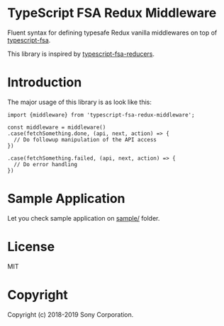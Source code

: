 # TypeScript FSA Redux Middleware

Fluent syntax for defining typesafe Redux vanilla middlewares on top of [typescript-fsa](https://github.com/aikoven/typescript-fsa).

This library is inspired by [typescript-fsa-reducers](https://github.com/dphilipson/typescript-fsa-reducers).

# Introduction

The major usage of this library is as look like this:
```
import {middleware} from 'typescript-fsa-redux-middleware';

const middleware = middleware()
.case(fetchSomething.done, (api, next, action) => {
  // Do followup manipulation of the API access
})

.case(fetchSomething.failed, (api, next, action) => {
  // Do error handling
})
```

# Sample Application
Let you check sample application on [sample/](./sample/) folder.

# License
MIT

# Copyright
Copyright (c) 2018-2019 Sony Corporation.
